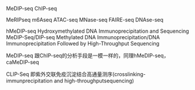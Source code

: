 MeDIP-seq ChIP-seq


MeRIPseq m6Aseq
ATAC-seq 
MNase-seq FAIRE-seq DNAse-seq


hMeDIP-seq Hydroxymethylated DNA Immunoprecipitation and Sequencing
MeDIP-Seq/DIP-seq
Methylated DNA Immunoprecipitation/DNA Immunoprecipitation Followed by High-Throughput Sequencing



MeDIP-seq 跟ChIP-seq的分析手段是一模一样的，同理hMeDIP-seq，caMeDIP-seq

CLIP-Seq 即紫外交联免疫沉淀结合高通量测序(crosslinking-immunprecipitation and high-throughputsequencing)





